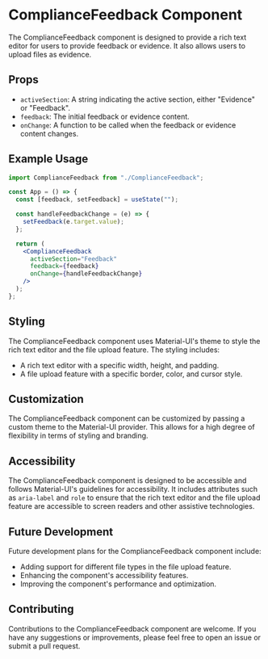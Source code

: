 # ComplianceFeedback Component

The ComplianceFeedback component is designed to provide a rich text editor for users to provide feedback or evidence. It also allows users to upload files as evidence.

## Props

- `activeSection`: A string indicating the active section, either "Evidence" or "Feedback".
- `feedback`: The initial feedback or evidence content.
- `onChange`: A function to be called when the feedback or evidence content changes.

## Example Usage

```jsx
import ComplianceFeedback from "./ComplianceFeedback";

const App = () => {
  const [feedback, setFeedback] = useState("");

  const handleFeedbackChange = (e) => {
    setFeedback(e.target.value);
  };

  return (
    <ComplianceFeedback
      activeSection="Feedback"
      feedback={feedback}
      onChange={handleFeedbackChange}
    />
  );
};
```

## Styling

The ComplianceFeedback component uses Material-UI's theme to style the rich text editor and the file upload feature. The styling includes:

- A rich text editor with a specific width, height, and padding.
- A file upload feature with a specific border, color, and cursor style.

## Customization

The ComplianceFeedback component can be customized by passing a custom theme to the Material-UI provider. This allows for a high degree of flexibility in terms of styling and branding.

## Accessibility

The ComplianceFeedback component is designed to be accessible and follows Material-UI's guidelines for accessibility. It includes attributes such as `aria-label` and `role` to ensure that the rich text editor and the file upload feature are accessible to screen readers and other assistive technologies.

## Future Development

Future development plans for the ComplianceFeedback component include:

- Adding support for different file types in the file upload feature.
- Enhancing the component's accessibility features.
- Improving the component's performance and optimization.

## Contributing

Contributions to the ComplianceFeedback component are welcome. If you have any suggestions or improvements, please feel free to open an issue or submit a pull request.
